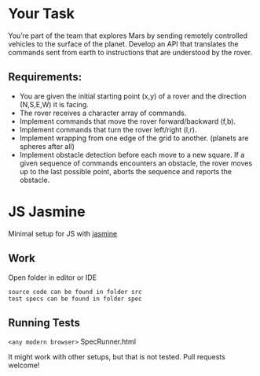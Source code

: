 # Your Task

You’re part of the team that explores Mars by sending remotely controlled vehicles to the surface of the planet. Develop an API that translates the commands sent from earth to instructions that are understood by the rover.

## Requirements:

 * You are given the initial starting point (x,y) of a rover and the direction (N,S,E,W) it is facing.
 * The rover receives a character array of commands.
 * Implement commands that move the rover forward/backward (f,b).
 * Implement commands that turn the rover left/right (l,r).
 * Implement wrapping from one edge of the grid to another. (planets are spheres after all)
 * Implement obstacle detection before each move to a new square. If a given sequence of commands encounters an obstacle, the rover moves up to the last possible point, aborts the sequence and reports the obstacle.



# JS Jasmine

Minimal setup for JS with [jasmine](http://jasmine.github.io/)

## Work

Open folder in editor or IDE

    source code can be found in folder src
    test specs can be found in folder spec

## Running Tests

`<any modern browser>` SpecRunner.html

It might work with other setups, but that is not tested. Pull requests welcome!

